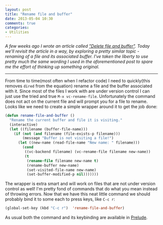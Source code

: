 ```yaml
---
layout: post
title: "Rename file and buffer"
date: 2013-05-04 10:30
comments: true
categories:
- Utilities
---
```


*A few weeks ago I wrote an article called
["Delete file and buffer"](/blog/2013/04/03/delete-file-and-buffer/). Today
we'll revisit the article in a way, by exploring a pretty similar
topic - renaming of a file and its associated buffer. I've taken the
liberty to use pretty much the same wording I used in the
aforementioned post to spare me the effort of thinking up something
original.*

---

From time to time(most often when I refactor code) I need to
quickly(this removes `dired` from the equation) rename a file and
the buffer associated with it. Since most of the files I work with
are under version control I can just use the tried and true `M-x
vc-rename-file`. Unfortunately the command does not act on the current
file and will prompt you for a file to rename. Looks like we need to
create a simple wrapper around it to get the job done:

``` cl
(defun rename-file-and-buffer ()
  "Rename the current buffer and file it is visiting."
  (interactive)
  (let ((filename (buffer-file-name)))
    (if (not (and filename (file-exists-p filename)))
        (message "Buffer is not visiting a file!")
      (let ((new-name (read-file-name "New name: " filename)))
        (cond
         ((vc-backend filename) (vc-rename-file filename new-name))
         (t
          (rename-file filename new-name t)
          (rename-buffer new-name)
          (set-visited-file-name new-name)
          (set-buffer-modified-p nil)))))))
```

The wrapper is extra smart and will work on files that are not under
version control as well! I'm pretty fond of commands that do what you
mean instead of throwing errors. Now that we have this neat little
command we should probably bind it to some each to press keys, like `C-c r`:

``` cl
(global-set-key (kbd "C-c r")  'rename-file-and-buffer)
```

As usual both the command and its keybinding are available in
[Prelude](https://github.com/bbatsov/prelude).

